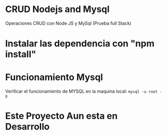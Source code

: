 # CRUD Nodejs and Mysql
Operaciones CRUD con Node JS y MySql (Prueba full Stack)

# Instalar las dependencia con "npm install"

# Funcionamiento Mysql
Verificar el funcionamiento de MYSQL en la maquina local: `mysql -u root -p`

# Este Proyecto Aun esta en Desarrollo
